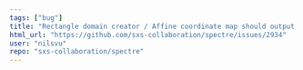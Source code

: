 ```yaml
---
tags: ["bug"]
title: "Rectangle domain creator / Affine coordinate map should output error instead of FPE for invalid input"
html_url: "https://github.com/sxs-collaboration/spectre/issues/2934"
user: "nilsvu"
repo: "sxs-collaboration/spectre"
---
```


